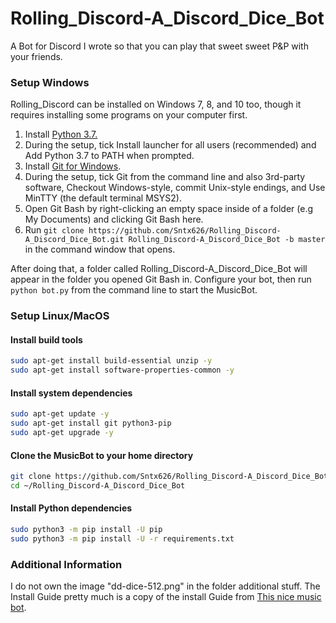# Rolling\_Discord-A_Discord\_Dice\_Bot
A Bot for Discord I wrote so that you can play that sweet sweet P&P with your friends.

### Setup Windows
Rolling_Discord can be installed on Windows 7, 8, and 10 too, though it requires installing some programs on your computer first.

1. Install [Python 3.7.](https://www.python.org/ftp/python/3.7.0/python-3.7.0.exe)
2. During the setup, tick Install launcher for all users (recommended) and Add Python 3.7 to PATH when prompted.
3. Install [Git for Windows](http://gitforwindows.org/).
4. During the setup, tick Git from the command line and also 3rd-party software, Checkout Windows-style, commit Unix-style endings, and Use MinTTY (the default terminal MSYS2).
5. Open Git Bash by right-clicking an empty space inside of a folder (e.g My Documents) and clicking Git Bash here.
6. Run ```git clone https://github.com/Sntx626/Rolling_Discord-A_Discord_Dice_Bot.git Rolling_Discord-A_Discord_Dice_Bot -b master``` in the command window that opens.

After doing that, a folder called Rolling_Discord-A_Discord_Dice_Bot will appear in the folder you opened Git Bash in. Configure your bot, then run ```python bot.py``` from the command line to start the MusicBot.

### Setup Linux/MacOS

#### Install build tools
```bash
sudo apt-get install build-essential unzip -y
sudo apt-get install software-properties-common -y
```

#### Install system dependencies
```bash
sudo apt-get update -y
sudo apt-get install git python3-pip
sudo apt-get upgrade -y
```

#### Clone the MusicBot to your home directory
```bash
git clone https://github.com/Sntx626/Rolling_Discord-A_Discord_Dice_Bot.git ~/Rolling_Discord-A_Discord_Dice_Bot -b master
cd ~/Rolling_Discord-A_Discord_Dice_Bot
```

#### Install Python dependencies
```bash
sudo python3 -m pip install -U pip
sudo python3 -m pip install -U -r requirements.txt
```

### Additional Information
I do not own the image "dd-dice-512.png" in the folder additional stuff.
The Install Guide pretty much is a copy of the install Guide from [This nice music bot](https://just-some-bots.github.io/MusicBot/).
